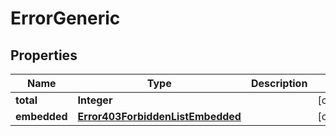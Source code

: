 

# ErrorGeneric


## Properties

| Name | Type | Description | Notes |
|------------ | ------------- | ------------- | -------------|
|**total** | **Integer** |  |  [optional] |
|**embedded** | [**Error403ForbiddenListEmbedded**](Error403ForbiddenListEmbedded.md) |  |  [optional] |



